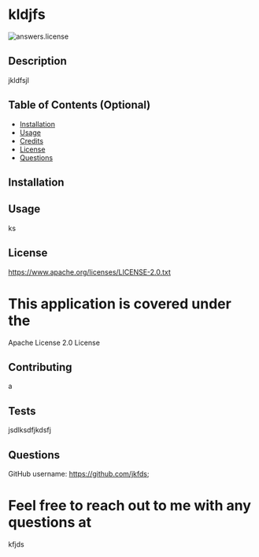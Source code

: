  # kldjfs
  ![answers.license](https://img.shields.io/badge/license-Apache%20License%202.0-green)
 ## Description
 
 jkldfsjl
 
 
 
 
 ## Table of Contents (Optional)
 
 
 
 - [Installation](#installation)
 - [Usage](#usage)
 - [Credits](#credits)
 - [License](#license)
 - [Questions](#questions)
 ## Installation
 
 
 ## Usage
 
 ks
 
 
 ## License
 https://www.apache.org/licenses/LICENSE-2.0.txt
 
# This application is covered under the 
Apache License 2.0 License
 
 
 
 
 ## Contributing

 a
 

 
 ## Tests
 jsdlksdfjkdsfj


 ## Questions
 GitHub username: https://github.com/jkfds;

 # Feel free to reach out to me with any questions at 
 kfjds
